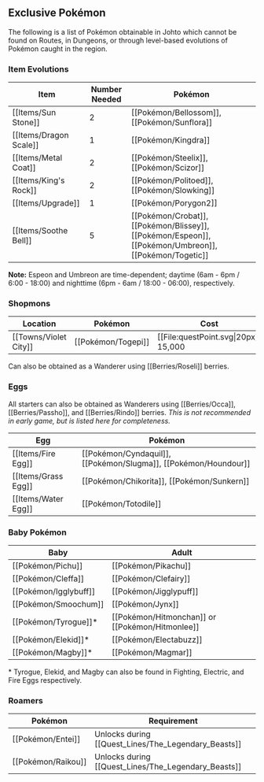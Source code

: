## Exclusive Pokémon

The following is a list of Pokémon obtainable in Johto which cannot be found on Routes, in Dungeons, or through level-based evolutions of Pokémon caught in the region.

### Item Evolutions

|Item|Number Needed|Pokémon|
|---|---|---|
|[[Items/Sun Stone]]|2|[[Pokémon/Bellossom]], [[Pokémon/Sunflora]]|
|[[Items/Dragon Scale]]|1|[[Pokémon/Kingdra]]|
|[[Items/Metal Coat]]|2|[[Pokémon/Steelix]], [[Pokémon/Scizor]]|
|[[Items/King's Rock]]|2|[[Pokémon/Politoed]], [[Pokémon/Slowking]]|
|[[Items/Upgrade]]|1|[[Pokémon/Porygon2]]|
|[[Items/Soothe Bell]]|5|[[Pokémon/Crobat]], [[Pokémon/Blissey]], [[Pokémon/Espeon]], [[Pokémon/Umbreon]], [[Pokémon/Togetic]]|
**Note:** Espeon and Umbreon are time-dependent; daytime (6am - 6pm / 6:00 - 18:00) and nighttime (6pm - 6am / 18:00 - 06:00), respectively.

### Shopmons

|Location|Pokémon|Cost|
|---|---|---|
|[[Towns/Violet City]]|[[Pokémon/Togepi]]|[[File:questPoint.svg\|20px]] 15,000|

Can also be obtained as a Wanderer using [[Berries/Roseli]] berries.

### Eggs

All starters can also be obtained as Wanderers using [[Berries/Occa]], [[Berries/Passho]], and [[Berries/Rindo]] berries.
*This is not recommended in early game, but is listed here for completeness.*

|Egg|Pokémon|
|---|---|
|[[Items/Fire Egg]]|[[Pokémon/Cyndaquil]], [[Pokémon/Slugma]], [[Pokémon/Houndour]]|
|[[Items/Grass Egg]]|[[Pokémon/Chikorita]], [[Pokémon/Sunkern]]|
|[[Items/Water Egg]]|[[Pokémon/Totodile]]|

### Baby Pokémon

|Baby|Adult|
|---|---|
|[[Pokémon/Pichu]]|[[Pokémon/Pikachu]]|
|[[Pokémon/Cleffa]]|[[Pokémon/Clefairy]]|
|[[Pokémon/Igglybuff]]|[[Pokémon/Jigglypuff]]|
|[[Pokémon/Smoochum]]|[[Pokémon/Jynx]]|
|[[Pokémon/Tyrogue]]\*|[[Pokémon/Hitmonchan]] or [[Pokémon/Hitmonlee]]|
|[[Pokémon/Elekid]]\*|[[Pokémon/Electabuzz]]|
|[[Pokémon/Magby]]\*|[[Pokémon/Magmar]]|

\* Tyrogue, Elekid, and Magby can also be found in Fighting, Electric, and Fire Eggs respectively.

### Roamers

|Pokémon|Requirement|
|---|---|
|[[Pokémon/Entei]]|Unlocks during [[Quest_Lines/The_Legendary_Beasts]]|
|[[Pokémon/Raikou]]|Unlocks during [[Quest_Lines/The_Legendary_Beasts]]|